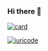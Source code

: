 ### Hi there 👋

[![card](https://github-readme-stats.vercel.app/api?username=JohnVitor-Dev&theme=highcontrast&show_icons=true)](https://github.com/anuraghazra/github-readme-stats)

[![iuricode](https://github-readme-stats.vercel.app/api/top-langs/?username=JohnVitor-Dev&hide=html&layout=compact&theme=highcontrast)](https://github.com/anuraghazra/github-readme-stats)
